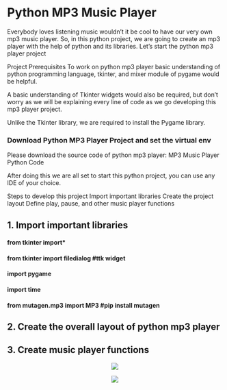 # Python MP3 Music Player

Everybody loves listening music wouldn’t it be cool to have our very own mp3 music player. So, in this python project, we are going to create an mp3 player with the help of python and its libraries. Let’s start the python mp3 player project


Project Prerequisites
To work on python mp3 player basic understanding of python programming language, tkinter, and mixer module of pygame would be helpful.

A basic understanding of Tkinter widgets would also be required, but don’t worry as we will be explaining every line of code as we go developing this mp3 player project.

Unlike the Tkinter library, we are required to install the Pygame library.





###  Download Python MP3 Player Project and set the virtual env
Please download the source code of python mp3 player: MP3 Music Player Python Code

After doing this we are all set to start this python project, you can use any IDE of your choice.

Steps to develop this project
Import important libraries
Create the project layout
Define play, pause, and other music player functions


## 1. Import important libraries

#### from tkinter import*
#### from tkinter import filedialog #ttk widget
#### import pygame
#### import time
#### from mutagen.mp3 import MP3 #pip install mutagen


## 2. Create the overall layout of python mp3 player



## 3. Create music player functions



<p align="center">
<a href = "https://github.com/Abhijit-Barik01">
  <img src="https://i.postimg.cc/FKBnDNQr/Screenshot-934.png">
</a>
</p>

<p align="center">
<a href = "https://github.com/Abhijit-Barik01">
  <img src="https://i.postimg.cc/d34CjQzn/Screenshot-936.png">
</a>
</p>

